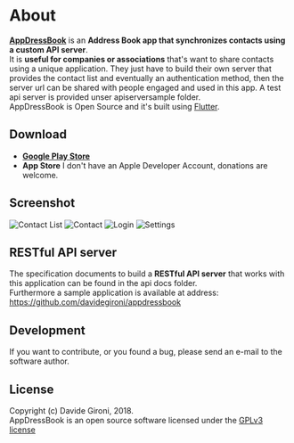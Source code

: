 About
===

**[AppDressBook](https://github.com/davidegironi/appdressbook)** is an **Address Book app that synchronizes contacts using a custom API server**.  
It is **useful for companies or associations** that's want to share contacts using a unique application. They just have to build their own server that provides the contact list and eventually an authentication method, then the server url can be shared with people engaged and used in this app. A test api server is provided unser apiserversample folder.  
AppDressBook is Open Source and it's built using [Flutter](https://flutter.dev/).

## Download
* **[Google Play Store](https://play.google.com/store/apps/details?id=com.davidegironi.appdressbook)**
* **App Store** I don't have an Apple Developer Account, donations are welcome.

## Screenshot
![Contact List](screenshots/android_contactlist.png)
![Contact](screenshots/android_contact.png)
![Login](screenshots/android_login.png)
![Settings](screenshots/android_settings.png)

## RESTful API server
The specification documents to build a **RESTful API server** that works with this application can be found in the api docs folder.  
Furthermore a sample application is available at address: https://github.com/davidegironi/appdressbook

## Development

If you want to contribute, or you found a bug, please send an e-mail to the software author.

## License

Copyright (c) Davide Gironi, 2018.  
AppDressBook is an open source software licensed under the [GPLv3 license](http://opensource.org/licenses/GPL-3.0)